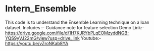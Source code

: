 # Intern_Ensemble
This code is to understand the Ensemble Learning technique on a loan dataset. 
Includes :- Guidance note for feature selection 
Demo Link:-
https://drive.google.com/file/d/1H7KJRYbPLqEOMzyddNGB-YQS9yVJ22mG/view?usp=drive_link
Youtube:- https://youtu.be/vZroNKab8YA
